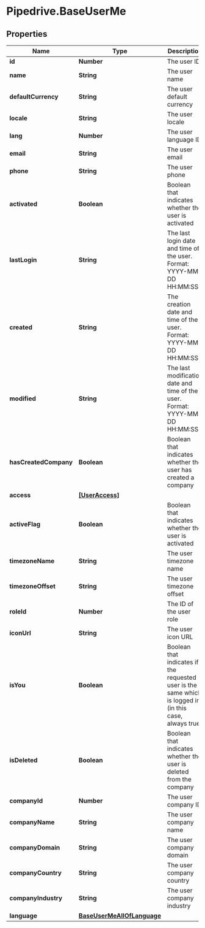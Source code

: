 # Pipedrive.BaseUserMe

## Properties

Name | Type | Description | Notes
------------ | ------------- | ------------- | -------------
**id** | **Number** | The user ID | [optional] 
**name** | **String** | The user name | [optional] 
**defaultCurrency** | **String** | The user default currency | [optional] 
**locale** | **String** | The user locale | [optional] 
**lang** | **Number** | The user language ID | [optional] 
**email** | **String** | The user email | [optional] 
**phone** | **String** | The user phone | [optional] 
**activated** | **Boolean** | Boolean that indicates whether the user is activated | [optional] 
**lastLogin** | **String** | The last login date and time of the user. Format: YYYY-MM-DD HH:MM:SS | [optional] 
**created** | **String** | The creation date and time of the user. Format: YYYY-MM-DD HH:MM:SS | [optional] 
**modified** | **String** | The last modification date and time of the user. Format: YYYY-MM-DD HH:MM:SS | [optional] 
**hasCreatedCompany** | **Boolean** | Boolean that indicates whether the user has created a company | [optional] 
**access** | [**[UserAccess]**](UserAccess.md) |  | [optional] 
**activeFlag** | **Boolean** | Boolean that indicates whether the user is activated | [optional] 
**timezoneName** | **String** | The user timezone name | [optional] 
**timezoneOffset** | **String** | The user timezone offset | [optional] 
**roleId** | **Number** | The ID of the user role | [optional] 
**iconUrl** | **String** | The user icon URL | [optional] 
**isYou** | **Boolean** | Boolean that indicates if the requested user is the same which is logged in (in this case, always true) | [optional] 
**isDeleted** | **Boolean** | Boolean that indicates whether the user is deleted from the company | [optional] 
**companyId** | **Number** | The user company ID | [optional] 
**companyName** | **String** | The user company name | [optional] 
**companyDomain** | **String** | The user company domain | [optional] 
**companyCountry** | **String** | The user company country | [optional] 
**companyIndustry** | **String** | The user company industry | [optional] 
**language** | [**BaseUserMeAllOfLanguage**](BaseUserMeAllOfLanguage.md) |  | [optional] 


